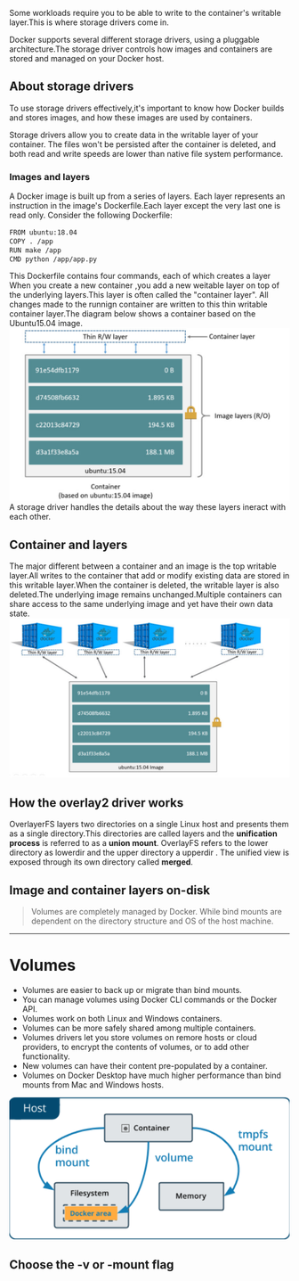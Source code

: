 Some workloads require you to be able to write to the container's writable layer.This is where storage drivers come in.

Docker supports several different storage drivers, using a pluggable architecture.The storage driver controls how images and containers are stored and managed on your Docker host.

About storage drivers
---
To use storage drivers effectively,it's important to know how Docker builds and stores images, and how these images are used by containers.

Storage drivers allow you to create data in the writable layer of your container. The files won't be persisted after the container is deleted, and both read and write speeds are lower than native file system performance.

### Images and layers
A Docker image is built up from a series of layers. Each layer represents an instruction in the image's Dockerfile.Each layer except the very last one is read only. Consider the following Dockerfile:
```
FROM ubuntu:18.04
COPY . /app
RUN make /app
CMD python /app/app.py 
```
This Dockerfile contains four commands, each of which creates a layer  
When you create a new container ,you add a new weitable layer on top of the underlying layers.This layer is often called the "container layer". All changes made to  the runnign container are written to this thin writable container layer.The diagram below shows a container based on the Ubuntu15.04 image.
![diagram](../images/docker/docker20210223_01.png)
A storage driver handles the details about the way these layers ineract with each other.

Container and layers
---
The major different between a container and an image is the top writable layer.All writes to the container that add or modify existing data are stored in this writable layer.When the container is deleted, the writable layer is also deleted.The underlying image remains unchanged.Multiple containers can share access to the same underlying image and yet have their own data state.
![diagram](../images/docker/docker20210223_02.png)

How the overlay2 driver works
---
OverlayerFS layers two directories on a single Linux host and presents them as a single directory.This directories are called layers and the **unification process** is referred to as a **union mount**. OverlayFS refers to the lower directory as lowerdir and the upper directory a upperdir . The unified view is exposed through its own directory called **merged**. 

Image and container layers on-disk
---

> Volumes are completely managed by Docker. While bind mounts are dependent on the directory structure and OS of the host machine.
___
# Volumes
- Volumes are easier to back up or migrate than bind mounts.
- You can manage volumes using Docker CLI commands or the Docker API.
- Volumes work on both Linux and Windows containers.
- Volumes can be more safely shared among multiple containers.
- Volumes drivers let you store volumes on remore hosts or cloud providers, to encrypt the contents of volumes, or to add other functionality.
- New volumes can have their content pre-populated by a container.
- Volumes on Docker Desktop have much higher performance than bind mounts from Mac and Windows hosts.

![volume](../images/docker/docker_2021-02-24_15-01-36.png)

Choose the -v or -mount flag
---
